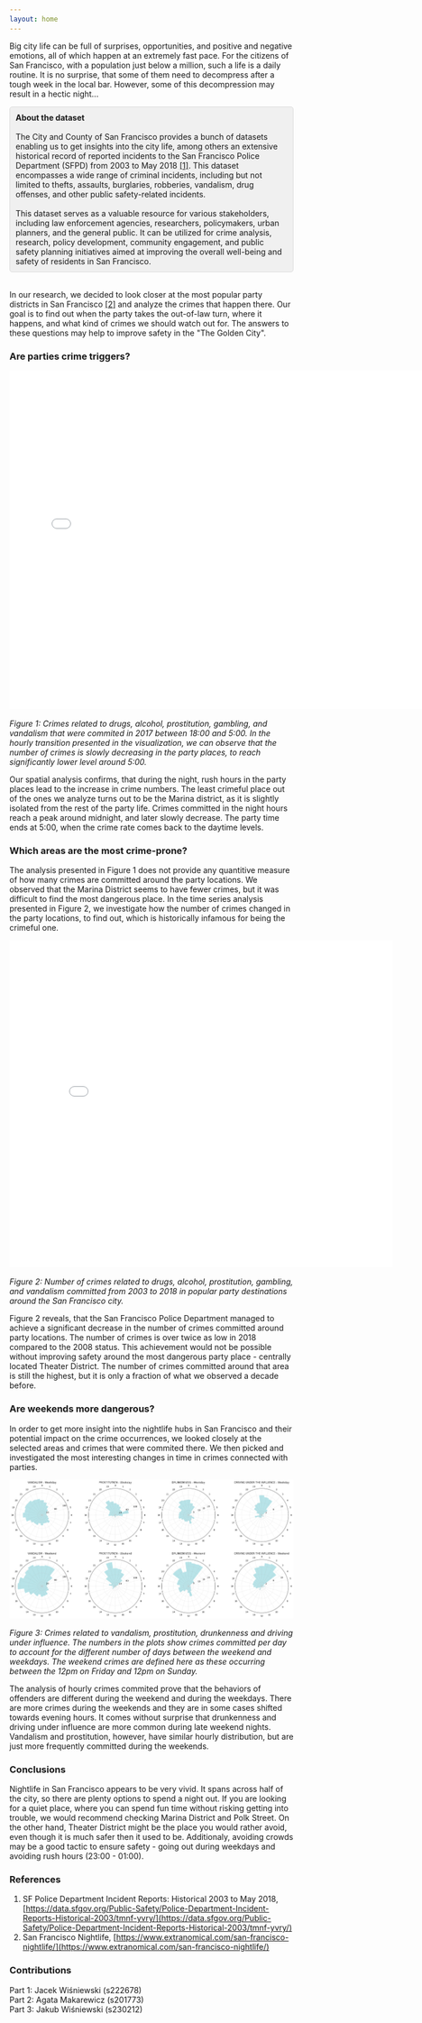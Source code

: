 ```yaml
---
layout: home
---
```


Big city life can be full of surprises, opportunities, and positive and negative emotions, all of which happen at an extremely fast pace. For the citizens of San Francisco, with a population just below a million, such a life is a daily routine. It is no surprise, that some of them need to decompress after a tough week in the local bar. However, some of this decompression may result in a hectic night...

<div style="background-color: #f0f0f0; border: 1px solid #dcdcdc; border-radius: 5px; padding: 10px;">
<b>About the dataset</b>
<br><br>
The City and County of San Francisco provides a bunch of datasets enabling us to get insights into the city life, among others an extensive historical record of reported incidents to the San Francisco Police Department (SFPD) from 2003 to May 2018 <a href="ref">[1]</a>. This dataset encompasses a wide range of criminal incidents, including but not limited to thefts, assaults, burglaries, robberies, vandalism, drug offenses, and other public safety-related incidents.
<br><br>
This dataset serves as a valuable resource for various stakeholders, including law enforcement agencies, researchers, policymakers, urban planners, and the general public. It can be utilized for crime analysis, research, policy development, community engagement, and public safety planning initiatives aimed at improving the overall well-being and safety of residents in San Francisco.
</div>
<br>

In our research, we decided to look closer at the most popular party districts in San Francisco <a href="ref">[2]</a> and analyze the crimes that happen there. Our goal is to find out when the party takes the out-of-law turn, where it happens, and what kind of crimes we should watch out for. The answers to these questions may help to improve safety in the "The Golden City".

### **Are parties crime triggers?** 

<embed 
       type="text/html" 
       src="/plots/heatmap_with_time.html"
       width="750"
       height="600"
       >

*Figure 1: Crimes related to drugs, alcohol, prostitution, gambling, and vandalism that were commited in 2017 between 18:00 and 5:00. In the hourly transition presented in the visualization, we can observe that the number of crimes is slowly decreasing in the party places, to reach significantly lower level around 5:00.*

Our spatial analysis confirms, that during the night, rush hours in the party places lead to the increase in crime numbers. The least crimeful place out of the ones we analyze turns out to be the Marina district, as it is slightly isolated from the rest of the party life. Crimes committed in the night hours reach a peak around midnight, and later slowly decrease. The party time ends at 5:00, when the crime rate comes back to the daytime levels. 

### **Which areas are the most crime-prone?**

The analysis presented in Figure 1 does not provide any quantitive measure of how many crimes are committed around the party locations. We observed that the Marina District seems to have fewer crimes, but it was difficult to find the most dangerous place. In the time series analysis presented in Figure 2, we investigate how the number of crimes changed in the party locations, to find out, which is historically infamous for being the crimeful one.

<embed 
       type="text/html" 
       src="/plots/bokeh_plot.html"
       width="680"
       height="580"
       >

*Figure 2: Number of crimes related to drugs, alcohol, prostitution, gambling, and vandalism committed from 2003 to 2018 in popular party destinations around the San Francisco city.*

Figure 2 reveals, that the San Francisco Police Department managed to achieve a significant decrease in the number of crimes committed around party locations. The number of crimes is over twice as low in 2018 compared to the 2008 status. This achievement would not be possible without improving safety around the most dangerous party place - centrally located Theater District. The number of crimes committed around that area is still the highest, but it is only a fraction of what we observed a decade before.

### **Are weekends more dangerous?** 

In order to get more insight into the nightlife hubs in San Francisco and their potential impact on the crime occurrences, we looked closely at the selected areas and crimes that were commited there. We then picked and investigated the most interesting changes in time in crimes connected with parties. 

![Text](plots/polar.png)

*Figure 3: Crimes related to vandalism, prostitution, drunkenness and driving under influence. The numbers in the plots show crimes committed per day to account for the different number of days between the weekend and weekdays. The weekend crimes are defined here as these occurring between the 12pm on Friday and 12pm on Sunday.*

The analysis of hourly crimes commited prove that the behaviors of offenders are different during the weekend and during the weekdays. There are more crimes during the weekends and they are in some cases shifted towards evening hours. It comes without surprise that drunkenness and driving under influence are more common during late weekend nights. Vandalism and prostitution, however, have similar hourly distribution, but are just more frequently committed during the weekends.

### **Conclusions**

Nightlife in San Francisco appears to be very vivid. It spans across half of the city, so there are plenty options to spend a night out. If you are looking for a quiet place, where you can spend fun time without risking getting into trouble, we would recommend checking Marina District and Polk Street. On the other hand, Theater District might be the place you would rather avoid, even though it is much safer then it used to be. Additionaly, avoiding crowds may be a good tactic to ensure safety - going out during weekdays and avoiding rush hours (23:00 - 01:00).
<p id='ref'></p>

### **References**

1. SF Police Department Incident Reports: Historical 2003 to May 2018, [https://data.sfgov.org/Public-Safety/Police-Department-Incident-Reports-Historical-2003/tmnf-yvry/](https://data.sfgov.org/Public-Safety/Police-Department-Incident-Reports-Historical-2003/tmnf-yvry/)
2. San Francisco Nightlife, [https://www.extranomical.com/san-francisco-nightlife/](https://www.extranomical.com/san-francisco-nightlife/)

### **Contributions**

Part 1: Jacek Wiśniewski (s222678)<br>
Part 2: Agata Makarewicz (s201773)<br>
Part 3: Jakub Wiśniewski (s230212)